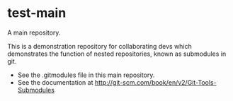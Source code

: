 # test-main
A main repository.

This is a demonstration repository for collaborating devs which demonstrates the function of nested repositories, known as submodules in git.

*  See the .gitmodules file in this main repository.
*  See the documentation at http://git-scm.com/book/en/v2/Git-Tools-Submodules
